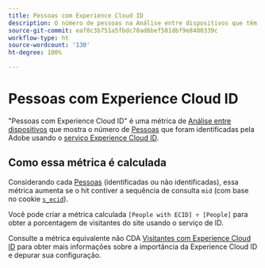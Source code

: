 ```yaml
---
title: Pessoas com Experience Cloud ID
description: O número de pessoas na Análise entre dispositivos que têm um Experience Cloud ID.
source-git-commit: eaf0c3b751a5fbdc70ad6bef501dbf9e8400339c
workflow-type: ht
source-wordcount: '130'
ht-degree: 100%

---
```


# Pessoas com Experience Cloud ID

&quot;Pessoas com Experience Cloud ID&quot; é uma métrica de [Análise entre dispositivos](../cda/overview.md) que mostra o número de [Pessoas](people.md) que foram identificadas pela Adobe usando o [serviço Experience Cloud ID](https://experienceleague.adobe.com/docs/id-service/using/home.html?lang=pt-BR).

## Como essa métrica é calculada

Considerando cada [Pessoas](people.md) (identificadas ou não identificadas), essa métrica aumenta se o hit contiver a sequência de consulta `mid` (com base no cookie [`s_ecid`](https://experienceleague.adobe.com/docs/core-services/interface/ec-cookies/cookies-analytics.html?lang=pt-BR)).

Você pode criar a métrica calculada `[People with ECID] ÷ [People]` para obter a porcentagem de visitantes do site usando o serviço de ID.

Consulte a métrica equivalente não CDA [Visitantes com Experience Cloud ID](visitors-with-ecid.md) para obter mais informações sobre a importância da Experience Cloud ID e depurar sua configuração.
